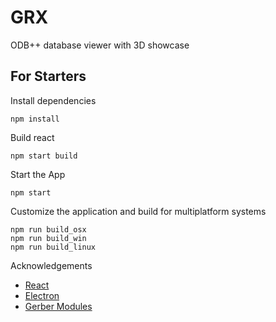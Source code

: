 # GRX

ODB++ database viewer with 3D showcase

## For Starters

Install dependencies

```
npm install
```

Build react

```
npm start build
```

Start the App

```
npm start
```

Customize the application and build for multiplatform systems

```
npm run build_osx
npm run build_win
npm run build_linux
```

Acknowledgements

- [React](https://github.com/facebook/react)
- [Electron](https://github.com/electron/electron)
- [Gerber Modules](https://github.com/tracespace/tracespace)
